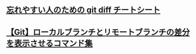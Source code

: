 ## [忘れやすい人のための git diff チートシート](https://qiita.com/shibukk/items/8c9362a5bd399b9c56be)
## [【Git】ローカルブランチとリモートブランチの差分を表示させるコマンド集](https://qiita.com/C_HERO/items/b0971da170c8142b69e9)
